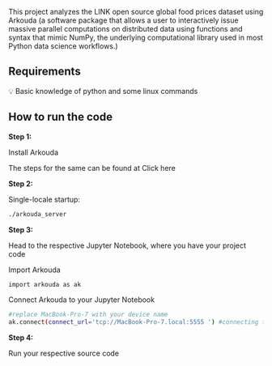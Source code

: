 This project analyzes the LINK open source global food prices dataset using Arkouda (a software package that allows a user to interactively issue massive parallel computations on distributed data using functions and syntax that mimic NumPy, the underlying computational library used in most Python data science workflows.)  

## Requirements

<aside>
💡 Basic knowledge of python and some linux commands

</aside>

## How to run the code

**Step 1:**

Install Arkouda 

The steps for the same can be found at Click here

**Step 2:**

Single-locale startup:

```bash
./arkouda_server
```

**Step 3:**

Head to the respective Jupyter Notebook, where you have your project code

Import Arkouda

```bash
import arkouda as ak
```

Connect Arkouda to your Jupyter Notebook

```bash
#replace MacBook-Pro-7 with your device name
ak.connect(connect_url='tcp://MacBook-Pro-7.local:5555 ') #connecting to arkouda server
```

**Step 4:**

Run your respective source code
